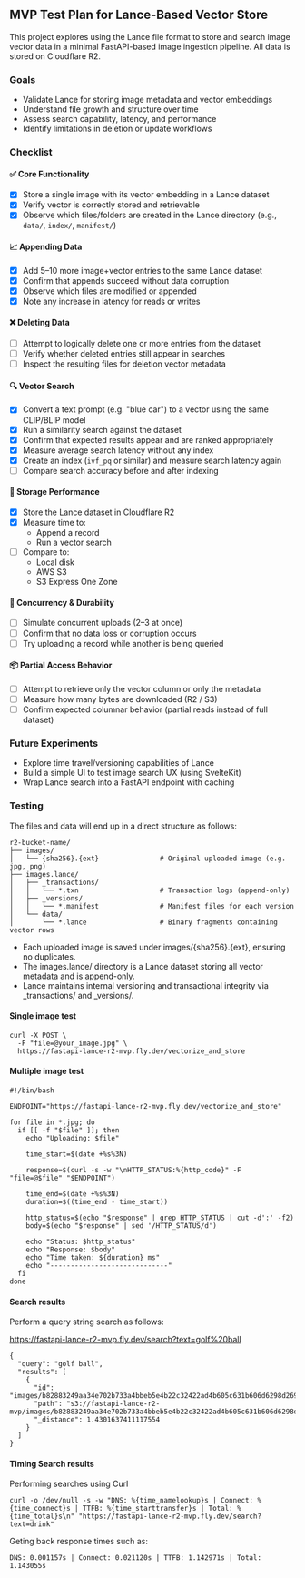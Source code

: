 ## MVP Test Plan for Lance-Based Vector Store

This project explores using the Lance file format to store and search image vector data in a minimal FastAPI-based image ingestion pipeline. All data is stored on Cloudflare R2.

### Goals

- Validate Lance for storing image metadata and vector embeddings
- Understand file growth and structure over time
- Assess search capability, latency, and performance
- Identify limitations in deletion or update workflows

### Checklist

#### ✅ Core Functionality

- [x] Store a single image with its vector embedding in a Lance dataset
- [x] Verify vector is correctly stored and retrievable
- [x] Observe which files/folders are created in the Lance directory (e.g., `data/`, `index/`, `manifest/`)

#### 📈 Appending Data

- [x] Add 5–10 more image+vector entries to the same Lance dataset
- [x] Confirm that appends succeed without data corruption
- [x] Observe which files are modified or appended
- [x] Note any increase in latency for reads or writes

#### ❌ Deleting Data

- [ ] Attempt to logically delete one or more entries from the dataset
- [ ] Verify whether deleted entries still appear in searches
- [ ] Inspect the resulting files for deletion vector metadata

#### 🔍 Vector Search

- [x] Convert a text prompt (e.g. "blue car") to a vector using the same CLIP/BLIP model
- [x] Run a similarity search against the dataset
- [x] Confirm that expected results appear and are ranked appropriately
- [x] Measure average search latency without any index
- [x] Create an index (`ivf_pq` or similar) and measure search latency again
- [ ] Compare search accuracy before and after indexing

#### 🚀 Storage Performance

- [x] Store the Lance dataset in Cloudflare R2
- [x] Measure time to:
  - Append a record
  - Run a vector search
- [ ] Compare to:
  - Local disk
  - AWS S3
  - S3 Express One Zone

#### 🔁 Concurrency & Durability

- [ ] Simulate concurrent uploads (2–3 at once)
- [ ] Confirm that no data loss or corruption occurs
- [ ] Try uploading a record while another is being queried

#### 📦 Partial Access Behavior

- [ ] Attempt to retrieve only the vector column or only the metadata
- [ ] Measure how many bytes are downloaded (R2 / S3)
- [ ] Confirm expected columnar behavior (partial reads instead of full dataset)

### Future Experiments

- Explore time travel/versioning capabilities of Lance
- Build a simple UI to test image search UX (using SvelteKit)
- Wrap Lance search into a FastAPI endpoint with caching

### Testing

The files and data will end up in a direct structure as follows:

```
r2-bucket-name/
├── images/
│   └── {sha256}.{ext}               # Original uploaded image (e.g. jpg, png)
├── images.lance/
│   ├── _transactions/
│   │   └── *.txn                    # Transaction logs (append-only)
│   ├── _versions/
│   │   └── *.manifest               # Manifest files for each version
│   └── data/
│       └── *.lance                  # Binary fragments containing vector rows
```

* Each uploaded image is saved under images/{sha256}.{ext}, ensuring no duplicates.
* The images.lance/ directory is a Lance dataset storing all vector metadata and is append-only.
* Lance maintains internal versioning and transactional integrity via _transactions/ and _versions/.


#### Single image test

```
curl -X POST \
  -F "file=@your_image.jpg" \
  https://fastapi-lance-r2-mvp.fly.dev/vectorize_and_store
```

#### Multiple image test

```
#!/bin/bash

ENDPOINT="https://fastapi-lance-r2-mvp.fly.dev/vectorize_and_store"

for file in *.jpg; do
  if [[ -f "$file" ]]; then
    echo "Uploading: $file"

    time_start=$(date +%s%3N)

    response=$(curl -s -w "\nHTTP_STATUS:%{http_code}" -F "file=@$file" "$ENDPOINT")

    time_end=$(date +%s%3N)
    duration=$((time_end - time_start))

    http_status=$(echo "$response" | grep HTTP_STATUS | cut -d':' -f2)
    body=$(echo "$response" | sed '/HTTP_STATUS/d')

    echo "Status: $http_status"
    echo "Response: $body"
    echo "Time taken: ${duration} ms"
    echo "-----------------------------"
  fi
done
```

#### Search results

Perform a query string search as follows:

https://fastapi-lance-r2-mvp.fly.dev/search?text=golf%20ball


```
{
  "query": "golf ball",
  "results": [
    {
      "id": "images/b82883249aa34e702b733a4bbeb5e4b22c32422ad4b605c631b606d6298d2691.jpg",
      "path": "s3://fastapi-lance-r2-mvp/images/b82883249aa34e702b733a4bbeb5e4b22c32422ad4b605c631b606d6298d2691.jpg",
      "_distance": 1.4301637411117554
    }
  ]
}
```

#### Timing Search results

Performing searches using Curl

```
curl -o /dev/null -s -w "DNS: %{time_namelookup}s | Connect: %{time_connect}s | TTFB: %{time_starttransfer}s | Total: %{time_total}s\n" "https://fastapi-lance-r2-mvp.fly.dev/search?text=drink"
```

Geting back response times such as:

```
DNS: 0.001157s | Connect: 0.021120s | TTFB: 1.142971s | Total: 1.143055s
```